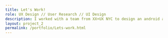 ```yaml
---
title: Let's Work!
role: UX Design // User Research // UI Design
description: I worked with a team from XX+UX NYC to design an android app that helps new immigrants aquire entry-level jobs.
layout: project_2
permalink: /portfolio/Lets-work.html
---
```

